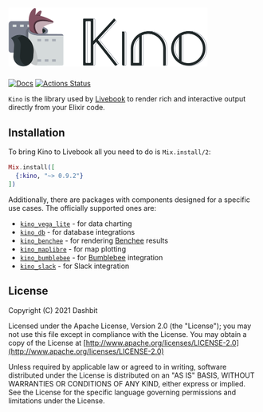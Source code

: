 <h1><img src="https://github.com/elixir-nx/kino/raw/main/images/kino.png" alt="Kino" width="400"></h1>

[![Docs](https://img.shields.io/badge/hex.pm-docs-8e7ce6.svg)](https://hexdocs.pm/kino)
[![Actions Status](https://github.com/livebook-dev/kino/workflows/Test/badge.svg)](https://github.com/livebook-dev/kino/actions)

`Kino` is the library used by [Livebook](https://github.com/elixir-nx/livebook)
to render rich and interactive output directly from your Elixir code.

## Installation

To bring Kino to Livebook all you need to do is `Mix.install/2`:

```elixir
Mix.install([
  {:kino, "~> 0.9.2"}
])
```

Additionally, there are packages with components designed for a specific
use cases. The officially supported ones are:

  * [`kino_vega_lite`](https://github.com/livebook-dev/kino_vega_lite) - for data charting
  * [`kino_db`](https://github.com/livebook-dev/kino_db) - for database integrations
  * [`kino_benchee`](https://github.com/livebook-dev/kino_benchee) - for rendering [Benchee](https://github.com/bencheeorg/benchee) results
  * [`kino_maplibre`](https://github.com/livebook-dev/kino_maplibre) - for map plotting
  * [`kino_bumblebee`](https://github.com/livebook-dev/kino_bumblebee) - for [Bumblebee](https://github.com/elixir-nx/bumblebee) integration
  * [`kino_slack`](https://github.com/livebook-dev/kino_slack) - for Slack integration

## License

Copyright (C) 2021 Dashbit

Licensed under the Apache License, Version 2.0 (the "License");
you may not use this file except in compliance with the License.
You may obtain a copy of the License at [http://www.apache.org/licenses/LICENSE-2.0](http://www.apache.org/licenses/LICENSE-2.0)

Unless required by applicable law or agreed to in writing, software
distributed under the License is distributed on an "AS IS" BASIS,
WITHOUT WARRANTIES OR CONDITIONS OF ANY KIND, either express or implied.
See the License for the specific language governing permissions and
limitations under the License.
